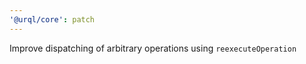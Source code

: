 ```yaml
---
'@urql/core': patch
---
```


Improve dispatching of arbitrary operations using `reexecuteOperation`
